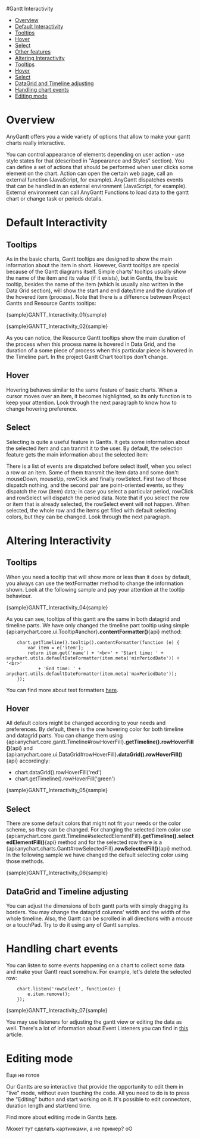 #Gantt Interactivity

* [Overview](#overview)
* [Default Interactivity](#default_interactivity)
 * [Tooltips](#tootlips)
 * [Hover](#hover)
 * [Select](#select)
 * [Other features](#other_features)
* [Altering Interactivity](#altering_interactivity)
 * [Tooltips](#altering_tooltips)
 * [Hover](#altering_hover)
 * [Select](#altering_select)
 * [DataGrid and Timeline adjusting](#datagrid_and_timeline_adjusting)
* [Handling chart events](#handling_chart_events)
* [Editing mode](#editing_mode)
 
 
# Overview

AnyGantt offers you a wide variety of options that allow to make your gantt charts really interactive.

You can control appearance of elements depending on user action - use style states for that (described in "Appearance and Styles" section).
You can define a set of actions that should be performed when user clicks some element on the chart. Action can open the certain web page, call an external function (JavaScript, for example).
AnyGantt dispatches events that can be handled in an external environment (JavaScript, for example).
External environment can call AnyGantt Functions to load data to the gantt chart or change task or periods details.

# Default Interactivity

## Tooltips

As in the basic charts, Gantt tooltips are designed to show the main information about the item in short. However, Gantt tooltips are special because of the Gantt diagrams itself. Simple charts' tooltips usually show the name of the item and its value (if it exists), but in Gantts, the basic tooltip, besides the name of the item (which is usually also written in the Data Grid section), will show the start and end date/time and the duration of the hovered item (process). Note that there is a difference between Project Gantts and Resource Gantts tooltips: 

{sample}GANTT\_Interactivity\_01{sample}

{sample}GANTT\_Interactivity\_02{sample}

As you can notice, the Resource Gantt tooltips show the main duration of the process when this process name is hovered in Data Grid, and the duration of a some piece of process when this particular piece is hovered in the Timeline part. In the project Gantt Chart tooltips don't change.

## Hover

Hovering behaves similar to the same feature of basic charts. When a cursor moves over an item, it becomes highlighted, so its only function is to keep your attention. Look through the next paragraph to know how to change hovering preference.

## Select

Selecting is quite a useful feature in Gantts. It gets some information about the selected item and can tranmit it to the user. By default, the selection feature gets the main information about the selected item: 

There is a list of events are dispatched before select itself, when you select a row or an item. Some of them transmit the item data and some don't: mouseDown, mouseUp, rowClick and finally rowSelect. First two of those dispatch nothing, and the second pair are point-oriented events, so they dispatch the row (item) data; in case you select a particular period, rowClick and rowSelect will dispatch the period data.
Note that if you select the row or item that is already selected, the rowSelect event will not happen.
When selected, the whole row and the items get filled with default selecting colors, but they can be changed. Look through the next paragraph.

# Altering Interactivity
<a name="altering_tooltips"></a>
## Tooltips

When you need a tooltip that will show more or less than it does by default, you always can use the textFormatter method to change the information shown. Look at the following sample and pay your attention at the tooltip behaviour.

{sample}GANTT\_Interactivity\_04{sample}

As you can see, tooltips of this gantt are the same in both datagrid and timeline parts. We have only changed the timeline part tooltip using simple {api:anychart.core.ui.Tooltip#anchor}**.contentFormatter()**{api} method:

```
	chart.getTimeline().tooltip().contentFormatter(function (e) {
        var item = e['item'];
        return item.get('name') + '<br>' + 'Start time: ' + anychart.utils.defaultDateFormatter(item.meta('minPeriodDate')) + '<br>'
            + 'End time: ' + anychart.utils.defaultDateFormatter(item.meta('maxPeriodDate'));
    });
```

You can find more about text formatters [here](../../Common_Settings/Text_Formatters). 

<a name="altering_hover"></a>
## Hover

All default colors might be changed according to your needs and preferences. By default, there is the one hovering color for both timeline and datagrid parts. 
You can change them using {api:anychart.core.gantt.Timeline#rowHoverFill}**.getTimeline().rowHoverFill()**{api} and {api:anychart.core.ui.DataGrid#rowHoverFill}**.dataGrid().rowHoverFill()**{api} accordingly:
 - chart.dataGrid().rowHoverFill('red')
 - chart.getTimeline().rowHoverFill('green')

{sample}GANTT\_Interactivity\_05{sample}
<a name="altering_select"></a>
## Select

There are some default colors that might not fit your needs or the color scheme, so they can be changed. 
For changing the selected item color use {api:anychart.core.gantt.Timeline#selectedElementFill}**.getTimeline().selectedElementFill()**{api} method and for the selected row there is a {api:anychart.charts.Gantt#rowSelectedFill}**.rowSelectedFill()**{api} method. 
In the following sample we have changed the default selecting color using those methods.

{sample}GANTT\_Interactivity\_06{sample}


## DataGrid and Timeline adjusting

You can adjust the dimensions of both gantt parts with simply dragging its borders. You may change the datagrid columns' width and the width of the whole timeline. Also, the Gantt can be scrolled in all directions with a mouse or a touchPad. Try to do it using any of Gantt samples.

# Handling chart events

You can listen to some events happening on a chart to collect some data and make your Gantt react somehow. For example, let's delete the selected row:

```
	chart.listen('rowSelect', function(e) {
        e.item.remove();
    });
```

{sample}GANTT\_Interactivity\_07{sample}

You may use listeners for adjusting the gantt view or editing the data as well. There's a lot of information about Event Listeners you can find in [this](../../Common_Settings/Event_Listeners) article.

# Editing mode

Еще не готов

Our Gantts are so interactive that provide the opportunity to edit them in "live" mode, without even touching the code. All you need to do is to press the "Editing" button and start working on it. It's possible to edit connectors, duration length and start/end time.

Find more about editing mode in Gantts [here](Live_Edit_UI_and_API).

Может тут сделать картинками, а не пример? оО
